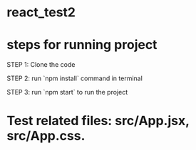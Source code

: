 # react_test2
# steps for running project
<p>STEP 1: Clone the code</p>
<p>STEP 2: run `npm install` command in terminal</p>
<p>STEP 3: run `npm start` to run the project</p>

# Test related files: src/App.jsx, src/App.css.
